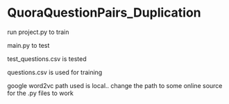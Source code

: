 # QuoraQuestionPairs_Duplication

run project.py to train 

main.py to test 

test_questions.csv is tested 

questions.csv is used for training 

google word2vc path used is local.. change the path to some online source for the .py files to work

